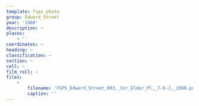 ```yaml
---
template: fsps_photo
group: Edward_Street
year: '1980'
description: ~
places:
    - ''
coordinates: ~
heading: ~
classification: ~
section: ~
cell: ~
film_roll: ~
files:
    -
        filename: 'FSPS_Edward_Street_003,_Cnr_Elder_Pl,_7-6-J,_1980.png'
        caption: ''
---
```

